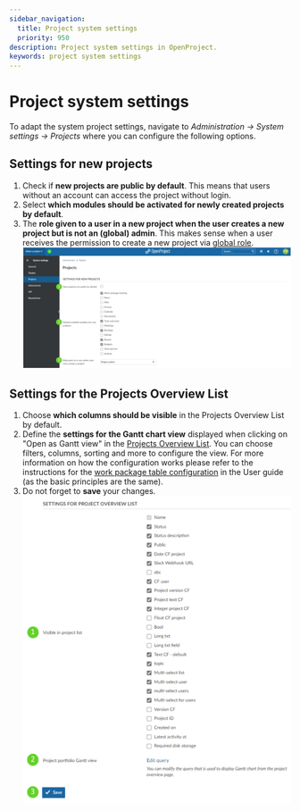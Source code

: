 ```yaml
---
sidebar_navigation:
  title: Project system settings
  priority: 950
description: Project system settings in OpenProject.
keywords: project system settings
---
```

# Project system settings

To adapt the system project settings, navigate to *Administration -> System settings -> Projects* where you can configure the following options.

## Settings for new projects

1. Check if **new projects are public by default**. This means that users without an account can access the project without login.
2. Select **which modules should be activated for newly created projects by default**.
3. The **role given to a user in a new project when the user creates a new project but is not an (global) admin**. This makes sense when a user receives the permission to create a new project via [global role](../../users-permissions/roles-permissions/#global-role).
   ![image-20211209165901453](image-20211209165901453.png)

## Settings for the Projects Overview List
1. Choose **which columns should be visible** in the Projects Overview List by default.
2. Define the **settings for the Gantt chart view** displayed when clicking on "Open as Gantt view" in the [Projects Overview List](../../../user-guide/projects/#projects-list). You can choose filters, columns, sorting and more to configure the view. For more information on how the configuration works please refer to the instructions for the [work package table configuration](../../../user-guide/work-packages/work-package-table-configuration/) in the User guide (as the basic principles are the same).
3. Do not forget to **save** your changes.
   ![image-20211209170238546](image-20211209170238546.png)
